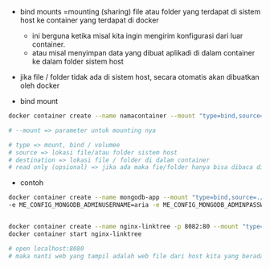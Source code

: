 - bind mounts =mounting (sharing) file atau folder yang terdapat di sistem host ke container yang terdapat di docker
    - ini berguna ketika misal kita ingin mengirim konfigurasi dari luar container.
    - atau misal menyimpan data yang dibuat aplikadi di dalam container ke dalam folder sistem host

- jika file / folder tidak ada di sistem host, secara otomatis akan dibuatkan oleh docker

- bind mount
```bash
docker container create --name namacontainer --mount "type=bind,source=/folder/path,destination=/folder/pathcontainer,readonly" image:tag

# --mount => parameter untuk mounting nya

# type => mount, bind / volumee
# source => lokasi file/atau folder sistem host
# destination => lokasi file / folder di dalam container
# read only (opsional) => jika ada maka fie/folder hanya bisa dibaca di container tidak bisa ditulis
```

- contoh
```bash
docker container create --name mongodb-app --mount "type=bind,source=./mongodb,destination=/data/db" --publish 5002:8081 /
-e ME_CONFIG_MONGODB_ADMINUSERNAME=aria -e ME_CONFIG_MONGODB_ADMINPASSWORD=aria mongo:latest


docker container create --name nginx-linktree -p 8082:80 --mount "type=bind,source=/home/ariafatah/nginx,destination=/usr/share/nginx/html" nginx:latest
docker container start nginx-linktree

# open localhost:8080
# maka nanti web yang tampil adalah web file dari host kita yang berada di /home/ariafatah/nginx
```